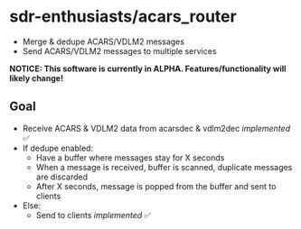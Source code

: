 # sdr-enthusiasts/acars_router

* Merge & dedupe ACARS/VDLM2 messages
* Send ACARS/VDLM2 messages to multiple services

**NOTICE: This software is currently in ALPHA. Features/functionality will likely change!**

## Goal

* Receive ACARS & VDLM2 data from acarsdec & vdlm2dec *implemented* :white_check_mark:
* If dedupe enabled:
  * Have a buffer where messages stay for X seconds
  * When a message is received, buffer is scanned, duplicate messages are discarded
  * After X seconds, message is popped from the buffer and sent to clients
* Else:
  * Send to clients *implemented* :white_check_mark:
